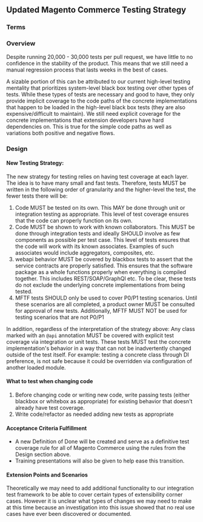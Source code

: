 ## Updated Magento Commerce Testing Strategy

### Terms

<!-- Describe any new terms used in the document -->

### Overview

<!-- Describe what we are trying to solve and a few sentence summary of design approach. -->

Despite running 20,000 - 30,000 tests per pull request, we have little to no confidence in the stability of the product. This means that we still need a manual regression process that lasts weeks in the best of cases. 

A sizable portion of this can be attributed to our current high-level testing mentality that prioritizes system-level black box testing over other types of tests. While these types of tests are necessary and good to have, they only provide implicit coverage to the code paths of the concrete implementations that happen to be loaded in the high-level black box tests (they are also expensive/difficult to maintain). We still need explicit coverage for the concrete implementations that extension developers have hard dependencies on. This is true for the simple code paths as well as variations both positive and negative flows.

### Design

#### New Testing Strategy:

The new strategy for testing relies on having test coverage at each layer. The idea is to have many small and fast tests. Therefore, tests MUST be written in the following order of granularity and the higher-level the test, the fewer tests there will be:

1. Code MUST be tested on its own. This MAY be done through unit or integration testing as appropriate. This level of test coverage ensures that the code can properly function on its own.  
1. Code MUST be shown to work with known collaborators. This MUST be done through integration tests and ideally SHOULD involve as few components as possible per test case. This level of tests ensures that the code will work with its known associates. Examples of such associates would include aggregators, composites, etc.
1. webapi behavior MUST be covered by blackbox tests to assert that the service contracts are properly satisfied. This ensures that the software package as a whole functions properly when everything is compiled together. This includes REST/SOAP/GraphQl etc. To be clear, these tests do not exclude the underlying concrete implementations from being tested. 
1. MFTF tests SHOULD only be used to cover P0/P1 testing scenarios. Until these scenarios are all completed, a product owner MUST be consulted for approval of new tests. Additionally, MFTF MUST NOT be used for testing scenarios that are not P0/P1

In addition, regardless of the interpretation of the strategy above: Any class marked with an `@api` annotation MUST be covered with explicit test coverage via integration or unit tests. These tests MUST test the concrete implementation's behavior in a way that can not be inadvertently changed outside of the test itself. For example: testing a concrete class through DI preference, is not safe because it could be overridden via configuration of another loaded module.

#### What to test when changing code
1. Before changing code or writing new code, write passing tests (either blackbox or whitebox as appropriate) for existing behavior that doesn't already have test coverage.
1. Write code/refactor as needed adding new tests as appropriate

#### Acceptance Criteria Fulfillment

* A new Definition of Done will be created and serve as a definitive test coverage rule for all of Magento Commerce using the rules from the Design section above.
* Training presentations will also be given to help ease this transition. 

#### Extension Points and Scenarios

Theoretically we may need to add additional functionality to our integration test framework to be able to cover certain types of extensibility corner cases. However it is unclear what types of changes we may need to make at this time because an investigation into this issue showed that no real use cases have ever been discovered or documented.
